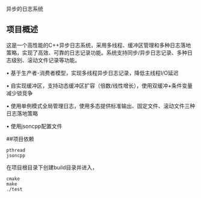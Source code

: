异步的日志系统	
## 项目概述
 这是一个高性能的C++异步日志系统，采用多线程、缓冲区管理和多种日志落地策略，实现了高效、可靠的日志记录功能。系统支持同步/异步日志记录、多种日志级别、滚动文件记录等功能。

•  基于生产者-消费者模型，实现多线程异步日志记录，降低主线程I/O延迟

•  自实现缓冲区，支持动态缓冲区扩容（倍数/线性增长），使用双缓冲+条件变量减少锁竞争

•  使用单例模式全局管理日志，使用多态提供标准输出、固定文件、滚动文件三种日志落地策略 

•  使用jsoncpp配置文件

##项目依赖
```
pthread
jsoncpp
```

在项目根目录下创建build目录并进入，
```
cmake 
make
./test
```